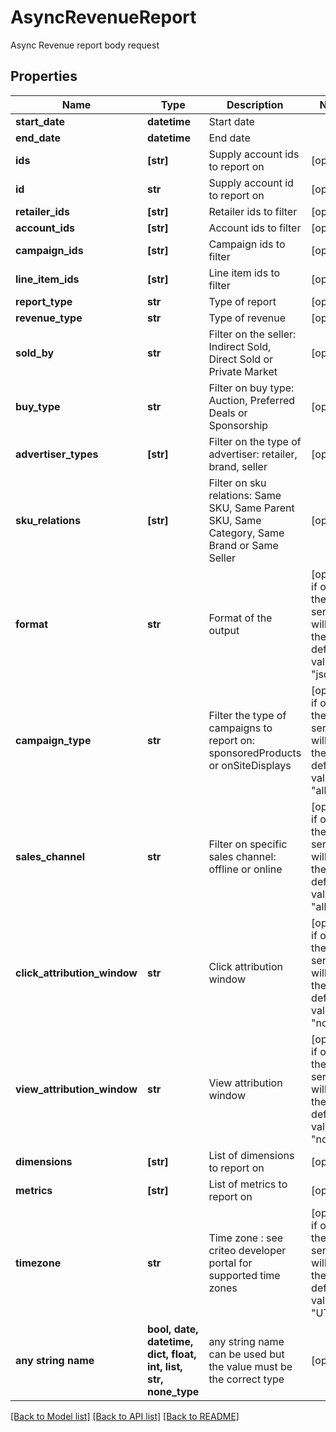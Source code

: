 # AsyncRevenueReport

Async Revenue report body request

## Properties
Name | Type | Description | Notes
------------ | ------------- | ------------- | -------------
**start_date** | **datetime** | Start date | 
**end_date** | **datetime** | End date | 
**ids** | **[str]** | Supply account ids to report on | [optional] 
**id** | **str** | Supply account id to report on | [optional] 
**retailer_ids** | **[str]** | Retailer ids to filter | [optional] 
**account_ids** | **[str]** | Account ids to filter | [optional] 
**campaign_ids** | **[str]** | Campaign ids to filter | [optional] 
**line_item_ids** | **[str]** | Line item ids to filter | [optional] 
**report_type** | **str** | Type of report | [optional] 
**revenue_type** | **str** | Type of revenue | [optional] 
**sold_by** | **str** | Filter on the seller: Indirect Sold, Direct Sold or Private Market | [optional] 
**buy_type** | **str** | Filter on buy type: Auction, Preferred Deals or Sponsorship | [optional] 
**advertiser_types** | **[str]** | Filter on the type of advertiser: retailer, brand, seller | [optional] 
**sku_relations** | **[str]** | Filter on sku relations: Same SKU, Same Parent SKU, Same Category, Same Brand or Same Seller | [optional] 
**format** | **str** | Format of the output | [optional]  if omitted the server will use the default value of "json"
**campaign_type** | **str** | Filter the type of campaigns to report on: sponsoredProducts or onSiteDisplays | [optional]  if omitted the server will use the default value of "all"
**sales_channel** | **str** | Filter on specific sales channel: offline or online | [optional]  if omitted the server will use the default value of "all"
**click_attribution_window** | **str** | Click attribution window | [optional]  if omitted the server will use the default value of "none"
**view_attribution_window** | **str** | View attribution window | [optional]  if omitted the server will use the default value of "none"
**dimensions** | **[str]** | List of dimensions to report on | [optional] 
**metrics** | **[str]** | List of metrics to report on | [optional] 
**timezone** | **str** | Time zone : see criteo developer portal for supported time zones | [optional]  if omitted the server will use the default value of "UTC"
**any string name** | **bool, date, datetime, dict, float, int, list, str, none_type** | any string name can be used but the value must be the correct type | [optional]

[[Back to Model list]](../README.md#documentation-for-models) [[Back to API list]](../README.md#documentation-for-api-endpoints) [[Back to README]](../README.md)


